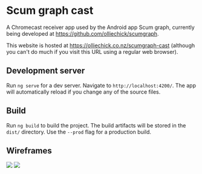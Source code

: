 # Scum graph cast

A Chromecast receiver app used by the Android app Scum graph, currently being developed at https://github.com/olliechick/scumgraph.

This website is hosted at https://olliechick.co.nz/scumgraph-cast (although you can't do much if you visit this URL using a regular web browser).

## Development server

Run `ng serve` for a dev server. Navigate to `http://localhost:4200/`. The app will automatically reload if you change any of the source files.

## Build

Run `ng build` to build the project. The build artifacts will be stored in the `dist/` directory. Use the `--prod` flag for a production build.


## Wireframes

![](https://user-images.githubusercontent.com/6047072/81144087-6f7dca00-8fc7-11ea-8984-780d605bce4d.PNG)
![](https://user-images.githubusercontent.com/6047072/81144286-d4d1bb00-8fc7-11ea-8830-9d12492ceab8.png)
